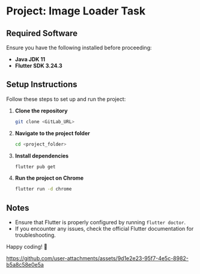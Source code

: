 # Project: Image Loader Task

## Required Software

Ensure you have the following installed before proceeding:

- **Java JDK 11**
- **Flutter SDK 3.24.3**

## Setup Instructions

Follow these steps to set up and run the project:

1. **Clone the repository**
   ```sh
   git clone <GitLab_URL>
   ```

2. **Navigate to the project folder**
   ```sh
   cd <project_folder>
   ```

3. **Install dependencies**
   ```sh
   flutter pub get
   ```

4. **Run the project on Chrome**
   ```sh
   flutter run -d chrome
   ```

## Notes
- Ensure that Flutter is properly configured by running `flutter doctor`.
- If you encounter any issues, check the official Flutter documentation for troubleshooting.

Happy coding! 🚀


https://github.com/user-attachments/assets/9d1e2e23-95f7-4e5c-8982-b5a8c58e0e5a



